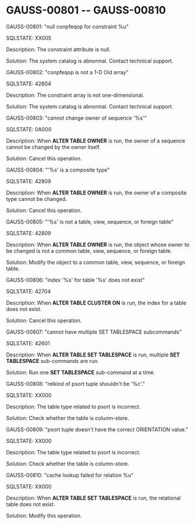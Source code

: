 # GAUSS-00801 -- GAUSS-00810<a name="EN-US_TOPIC_0302073253"></a>

GAUSS-00801: "null conpfeqop for constraint %u"

SQLSTATE: XX005

Description: The constraint attribute is null.

Solution: The system catalog is abnormal. Contact technical support.

GAUSS-00802: "conpfeqop is not a 1-D Oid array"

SQLSTATE: 42804

Description: The constraint array is not one-dimensional.

Solution: The system catalog is abnormal. Contact technical support.

GAUSS-00803: "cannot change owner of sequence '%s'"

SQLSTATE: 0A000

Description: When  **ALTER TABLE OWNER**  is run, the owner of a sequence cannot be changed by the owner itself.

Solution: Cancel this operation.

GAUSS-00804: "'%s' is a composite type"

SQLSTATE: 42809

Description: When  **ALTER TABLE OWNER**  is run, the owner of a composite type cannot be changed.

Solution: Cancel this operation.

GAUSS-00805: "'%s' is not a table, view, sequence, or foreign table"

SQLSTATE: 42809

Description: When  **ALTER TABLE OWNER**  is run, the object whose owner to be changed is not a common table, view, sequence, or foreign table.

Solution: Modify the object to a common table, view, sequence, or foreign table.

GAUSS-00806: "index '%s' for table '%s' does not exist"

SQLSTATE: 42704

Description: When  **ALTER TABLE CLUSTER ON**  is run, the index for a table does not exist.

Solution: Cancel this operation.

GAUSS-00807: "cannot have multiple SET TABLESPACE subcommands"

SQLSTATE: 42601

Description: When  **ALTER TABLE SET TABLESPACE**  is run, multiple  **SET TABLESPACE**  sub-commands are run.

Solution: Run one  **SET TABLESPACE**  sub-command at a time.

GAUSS-00808: "relkind of psort tuple shouldn't be '%c'."

SQLSTATE: XX000

Description: The table type related to psort is incorrect.

Solution: Check whether the table is column-store.

GAUSS-00809: "psort tuple doesn't have the correct ORIENTATION value."

SQLSTATE: XX000

Description: The table type related to psort is incorrect.

Solution: Check whether the table is column-store.

GAUSS-00810: "cache lookup failed for relation %u"

SQLSTATE: XX000

Description: When  **ALTER TABLE SET TABLESPACE**  is run, the relational table does not exist.

Solution: Modify this operation.

